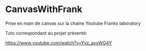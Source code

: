 # CanvasWithFrank

Prise en main de canvas sur la chaine Youtube Franks laboratory

Tuto correspondant au projet présenté:

https://www.youtube.com/watch?v=Yvz_axxWG4Y
